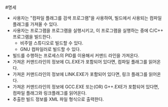 #명세

- 사용자는 "컴파일 플래그를 검색 프로그램"을 사용하여, 빌드에서 사용되는 컴파일 플래그를 가져올 수 있다.
- 사용자는 프로그램을 프로그램을 실행시키고, 이 프로그램을 실행하는 중에 C/C++ 프로그램을 빌드한다.
    -  비주얼 스튜디오로 빌드할 수 있다.
    -  GNU 컴파일러로 빌드할 수 있다.
- 빌드를 수행하는 프로세스의 PID를 이용해서 커맨드 라인을 가져온다.
- 가져온 커맨드라인의 정보에 CL.EXE가 포함되어 있다면, 컴파일 플래그를 읽어온다.
- 가져온 커맨드라인의 정보에 LINK.EXE가 포함되어 있다면, 링크 플래그를 읽어온다.
- 가져온 커맨드라인의 정보에 GCC.EXE 또는(OR) G++.EXE가 포함되어 있다면, 컴파일 플래그와 링크플래그를 읽어온다.
- 추출한 빌드 정보를 XML 파일 형식으로 출력한다.

